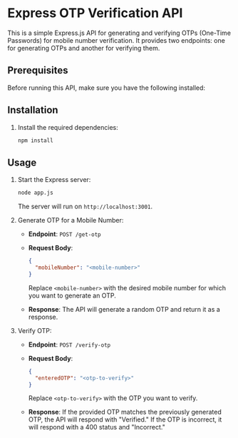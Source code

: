 # Express OTP Verification API

This is a simple Express.js API for generating and verifying OTPs (One-Time Passwords) for mobile number verification. It provides two endpoints: one for generating OTPs and another for verifying them.

## Prerequisites

Before running this API, make sure you have the following installed:

## Installation

1. Install the required dependencies:

   ```bash
   npm install
   ```

## Usage

1. Start the Express server:

   ```bash
   node app.js
   ```

   The server will run on `http://localhost:3001`.

2. Generate OTP for a Mobile Number:

   - **Endpoint**: `POST /get-otp`
   - **Request Body**:

     ```json
     {
       "mobileNumber": "<mobile-number>"
     }
     ```

     Replace `<mobile-number>` with the desired mobile number for which you want to generate an OTP.

   - **Response**: The API will generate a random OTP and return it as a response.

3. Verify OTP:

   - **Endpoint**: `POST /verify-otp`
   - **Request Body**:

     ```json
     {
       "enteredOTP": "<otp-to-verify>"
     }
     ```

     Replace `<otp-to-verify>` with the OTP you want to verify.

   - **Response**: If the provided OTP matches the previously generated OTP, the API will respond with "Verified." If the OTP is incorrect, it will respond with a 400 status and "Incorrect."

